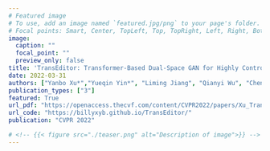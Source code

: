 ```yaml
---
# Featured image
# To use, add an image named `featured.jpg/png` to your page's folder.
# Focal points: Smart, Center, TopLeft, Top, TopRight, Left, Right, BottomLeft, Bottom, BottomRight.
image: 
  caption: ""
  focal_point: ""
  preview_only: false
title: 'TransEditor: Transformer-Based Dual-Space GAN for Highly Controllable Facial Editing'
date: 2022-03-31
authors: ["Yanbo Xu*","Yueqin Yin*", "Liming Jiang", "Qianyi Wu", "Chengyao Zheng", "Chen Change Loy", "Bo Dai", "Wayne Wu"]
publication_types: ["3"]
featured: True
url_pdf: "https://openaccess.thecvf.com/content/CVPR2022/papers/Xu_TransEditor_Transformer-Based_Dual-Space_GAN_for_Highly_Controllable_Facial_Editing_CVPR_2022_paper.pdf"
url_code: "https://billyxyb.github.io/TransEditor/"
publication: "CVPR 2022"

# <!-- {{< figure src="./teaser.png" alt="Description of image">}} -->
---
```

